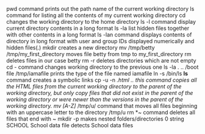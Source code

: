 pwd command prints out the path name of the current working directory
ls command for listing all the contents of my current working directory
cd changes the working directory to the home directory
ls -l command display current directory contents in a long format
ls -la list hidden files together with other contents in a long format
ls -lan command displays contents of directory in long format with user and group IDs displayed numerically and hidden files(.)
mkdir creates a new directory
mv /tmp/betty /tmp/my_first_directory moves file betty from tmp to my_first_directory
rm deletes files in our case betty
rm -r deletes directories which are not empty
cd - command changes working directory to the previous one
ls -la . .. /boot
file /tmp/iamafile prints the type of the file named iamafile
ln -s /bin/ls __ls__ command creates a symbolic links
cp -u -n *.html .. this command copies all the HTML files from the current working directory to the parent of the working directory, but only copy files that did not exist in the parent of the working directory or were newer than the versions in the parent of the working directory.
mv [A-Z]* /tmp/u/ command that moves all files beginning with an uppercase letter to the directory /tmp/u
rm *~ command deletes all files that end with ~
mkdir -p makes nested folders/directories
0 string SCHOOL School data file detects School data files
